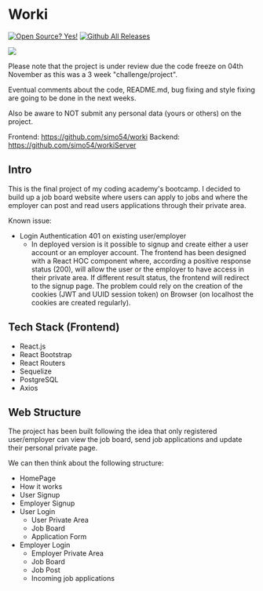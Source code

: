 # Worki

[![Open Source? Yes!](https://badgen.net/badge/Open%20Source%20%3F/Yes%21/blue?icon=github)](https://github.com/Naereen/badges/)
[![Github All Releases](https://img.shields.io/badge/README.md-in%20progress-yellow)]()


![](newhome.gif)

Please note that the project is under review due the code freeze on 04th November as this was a 3 week "challenge/project".

Eventual comments about the code, README.md, bug fixing and style fixing are going to be done in the next weeks.

Also be aware to NOT submit any personal data (yours or others) on the project.

Frontend: https://github.com/simo54/worki
Backend: https://github.com/simo54/workiServer

## Intro

This is the final project of my coding academy's bootcamp. I decided to build up a job board website where users can apply to jobs and where the employer can post and read users applications through their private area.

Known issue:

- Login Authentication 401 on existing user/employer
  - In deployed version is it possible to signup and create either a user account or an employer account. The frontend has been designed with a React HOC component where, according a positive response status (200), will allow the user or the employer to have access in their private area. If different result status, the frontend will redirect to the signup page.
    The problem could rely on the creation of the cookies (JWT and UUID session token) on Browser (on localhost the cookies are created regularly).

## Tech Stack (Frontend)

- React.js
- React Bootstrap
- React Routers
- Sequelize
- PostgreSQL
- Axios

## Web Structure

The project has been built following the idea that only registered user/employer can view the job board, send job applications and update their personal private page.

We can then think about the following structure:

- HomePage
- How it works
- User Signup
- Employer Signup
- User Login
  - User Private Area
  - Job Board
  - Application Form
- Employer Login
  - Employer Private Area
  - Job Board
  - Job Post
  - Incoming job applications
